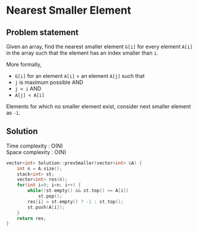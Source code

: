 # Nearest Smaller Element

## Problem statement

Given an array, find the nearest smaller element `G[i]` for every element `A[i]` in the array such that the element has an index smaller than `i`.

More formally,

- `G[i]` for an element `A[i]` = an element `A[j]` such that
- `j` is maximum possible AND
- `j < i` AND
- `A[j] < A[i]`

Elements for which no smaller element exist, consider next smaller element as `-1`.

## Solution

Time complexity : O(N)  
Space complexity : O(N)

```cpp
vector<int> Solution::prevSmaller(vector<int> &A) {
    int n = A.size();
    stack<int> st;
    vector<int> res(n);
    for(int i=0; i<n; i++) {
        while(!st.empty() && st.top() >= A[i])
            st.pop();
        res[i] = st.empty() ? -1 : st.top();
        st.push(A[i]);
    }
    return res;
}
```
